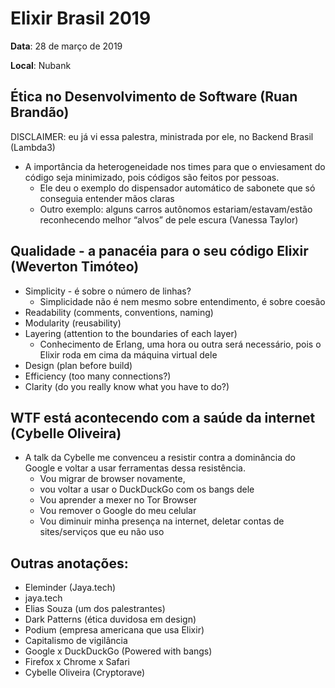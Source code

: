 # Elixir Brasil 2019

**Data**: 28 de março de 2019

**Local**: Nubank

## Ética no Desenvolvimento de Software (Ruan Brandão)

DISCLAIMER: eu já vi essa palestra, ministrada por ele, no Backend Brasil (Lambda3)

- A importância da heterogeneidade nos times para que o enviesament do código seja minimizado, pois códigos são feitos por pessoas.
  - Ele deu o exemplo do dispensador automático de sabonete que só conseguia entender mãos claras
  - Outro exemplo: alguns carros autônomos estariam/estavam/estão reconhecendo melhor “alvos” de pele escura (Vanessa Taylor)

## Qualidade - a panacéia para o seu código Elixir (Weverton Timóteo)

- Simplicity - é sobre o número de linhas?
    - Simplicidade não é nem mesmo sobre entendimento, é sobre coesão
- Readability (comments, conventions, naming)
- Modularity (reusability)
- Layering (attention to the boundaries of each layer)
    - Conhecimento de Erlang, uma hora ou outra será necessário, pois o Elixir roda em cima da máquina virtual dele
- Design (plan before build)
- Efficiency (too many connections?)
- Clarity (do you really know what you have to do?)

## WTF está acontecendo com a saúde da internet (Cybelle Oliveira)

- A talk da Cybelle me convenceu a resistir contra a dominância do Google e voltar a usar ferramentas dessa resistência.
    - Vou migrar de browser novamente,
    - vou voltar a usar o DuckDuckGo com os bangs dele
    - Vou aprender a mexer no Tor Browser
    - Vou remover o Google do meu celular
    - Vou diminuir minha presença na internet, deletar contas de sites/serviços que eu não uso

## Outras anotações:

- Eleminder (Jaya.tech)
- jaya.tech
- Elias Souza (um dos palestrantes)
- Dark Patterns (ética duvidosa em design)
- Podium (empresa americana que usa Elixir)
- Capitalismo de vigilância
- Google x DuckDuckGo (Powered with bangs)
- Firefox x Chrome x Safari
- Cybelle Oliveira (Cryptorave)